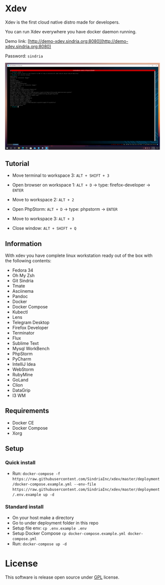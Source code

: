 # Xdev

Xdev is the first cloud native distro made for developers.

You can run Xdev everywhere you have docker daemon running.

Demo link: [http://demo-xdev.sindria.org:8080](http://demo-xdev.sindria.org:8080)

Password: `sindria`

![xdev](docs/screenshots/w3.png)

## Tutorial

- Move terminal to workspace 3: `ALT + SHIFT + 3`

- Open browser on workspace 1: `ALT + D` -> type: firefox-developer -> `ENTER`

- Move to workspace 2: `ALT + 2`

- Open PhpStorm: `ALT + D` -> type: phpstorm -> `ENTER`

- Move to workspace 3: `ALT + 3`

- Close window: `ALT + SHIFT + Q`

## Information

With xdev you have complete linux workstation ready out of the box with the following contents:

- Fedora 34
- Oh My Zsh
- Git Sindria
- Tmate
- Asciinema
- Pandoc
- Docker
- Docker Compose
- Kubectl
- Lens
- Telegram Desktop
- Firefox Developer
- Terminator
- Flux
- Sublime Text
- Mysql WorkBench
- PhpStorm
- PyCharm
- IntelliJ Idea
- WebStorm
- RubyMine
- GoLand
- Clion
- DataGrip
- I3 WM

## Requirements

- Docker CE
- Docker Compose
- Xorg

## Setup

### Quick install

- Run: `docker-compose -f https://raw.githubusercontent.com/SindriaInc/xdev/master/deployment/docker-compose.example.yml --env-file https://raw.githubusercontent.com/SindriaInc/xdev/master/deployment/.env.example up -d`

### Standard install

- On your host make a directory
- Go to under deployment folder in this repo
- Setup file env: `cp .env.example .env`
- Setup Docker Compose `cp docker-compose.example.yml docker-compose.yml`
- Run: `docker-compose up -d`

# License

This software is release open source under [GPL](https://github.com/SindriaInc/xdev/blob/master/LICENSE) license.
